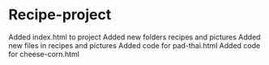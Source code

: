 # Recipe-project

Added index.html to project
Added new folders recipes and pictures
Added new files in recipes and pictures
Added code for pad-thai.html
Added code for cheese-corn.html